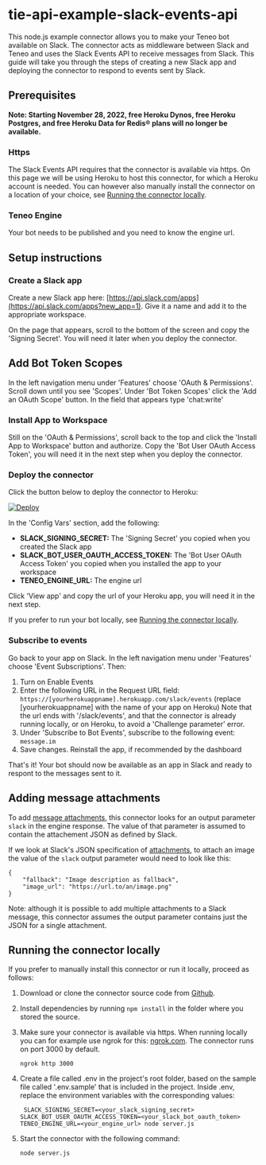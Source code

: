 # tie-api-example-slack-events-api
This node.js example connector allows you to make your Teneo bot available on Slack. The connector acts as middleware between Slack and Teneo and uses the Slack Events API to receive messages from Slack. This guide will take you through the steps of creating a new Slack app and deploying the connector to respond to events sent by Slack.

## Prerequisites

**Note: Starting November 28, 2022, free Heroku Dynos, free Heroku Postgres, and free Heroku Data for Redis® plans will no longer be available.**
### Https
The Slack Events API requires that the connector is available via https. On this page we will be using Heroku to host this connector, for which a Heroku account is needed. You can however also manually install the connector on a location of your choice, see [Running the connector locally](#running-the-connector-locally).

### Teneo Engine
Your bot needs to be published and you need to know the engine url.

## Setup instructions
### Create a Slack app
Create a new Slack app here: [https://api.slack.com/apps](https://api.slack.com/apps?new_app=1). Give it a name and add it to the appropriate workspace.

On the page that appears, scroll to the bottom of the screen and copy the 'Signing Secret'. You will need it later when you deploy the connector.

## Add Bot Token Scopes
In the left navigation menu under 'Features' choose 'OAuth & Permissions'. Scroll down until you see 'Scopes'. Under 'Bot Token Scopes' click the 'Add an OAuth Scope' button. In the field that appears type 'chat:write'

### Install App to Workspace
Still on the 'OAuth & Permissions', scroll back to the top and click the 'Install App to Workspace' button and authorize. Copy the 'Bot User OAuth Access Token', you will need it in the next step when you deploy the connector.

### Deploy the connector
Click the button below to deploy the connector to Heroku:

[![Deploy](https://www.herokucdn.com/deploy/button.svg?classes=noborder)](https://heroku.com/deploy?template=https://github.com/artificialsolutions/tie-api-example-slack-events-api)

In the 'Config Vars' section, add the following:
* **SLACK_SIGNING_SECRET:** The 'Signing Secret' you copied when you created the Slack app 
* **SLACK_BOT_USER_OAUTH_ACCESS_TOKEN:** The 'Bot User OAuth Access Token' you copied when you installed the app to your workspace
* **TENEO_ENGINE_URL:** The engine url

Click 'View app' and copy the url of your Heroku app, you will need it in the next step.

If you prefer to run your bot locally, see [Running the connector locally](#running-the-connector-locally).

### Subscribe to events
Go back to your app on Slack. In the left navigation menu under 'Features' choose 'Event Subscriptions'. Then:
1. Turn on Enable Events
2. Enter the following URL in the Request URL field: `https://[yourherokuappname].herokuapp.com/slack/events` (replace [yourherokuappname] with the name of your app on Heroku)
    Note that the url ends with '/slack/events', and that the connector is already running locally, or on Heroku, to avoid a 'Challenge parameter' error.
3. Under 'Subscribe to Bot Events', subscribe to the following event: `message.im`
4. Save changes. Reinstall the app, if recommended by the dashboard

That's it! Your bot should now be available as an app in Slack and ready to respont to the messages sent to it.

## Adding message attachments
To add [message attachments](https://api.slack.com/docs/message-attachments), this connector looks for an output parameter `slack` in the engine response. The value of that parameter is assumed to contain the attachement JSON as defined by Slack.

If we look at Slack's JSON specification of [attachments](https://api.slack.com/docs/message-attachments#attachment_structure), to attach an image the value of the `slack` output parameter would need to look like this: 
```
{
    "fallback": "Image description as fallback",
    "image_url": "https://url.to/an/image.png"
}
```

Note: although it is possible to add multiple attachments to a Slack message, this connector assumes the output parameter contains just the JSON for a single attachment.

## Running the connector locally
If you prefer to manually install this connector or run it locally, proceed as follows:
1. Download or clone the connector source code from [Github](https://github.com/artificialsolutions/tie-api-example-slack-events-api).
2. Install dependencies by running `npm install` in the folder where you stored the source.
3. Make sure your connector is available via https. When running locally you can for example use ngrok for this: [ngrok.com](https://ngrok.com). The connector runs on port 3000 by default.
    ```
    ngrok http 3000
    ```
4. Create a file called .env in the project's root folder, based on the sample file called '.env.sample' that is included in the project. Inside .env, replace the environment variables with the corresponding values: 
   ```
    SLACK_SIGNING_SECRET=<your_slack_signing_secret> SLACK_BOT_USER_OAUTH_ACCESS_TOKEN=<your_slack_bot_oauth_token> TENEO_ENGINE_URL=<your_engine_url> node server.js
    ```

5. Start the connector with the following command:
    ```
    node server.js
    ```